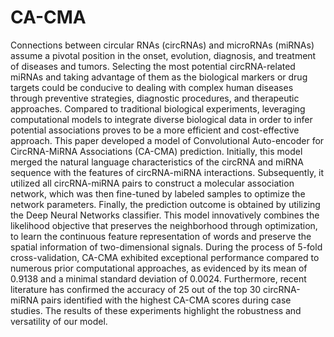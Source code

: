 # CA-CMA
Connections between circular RNAs (circRNAs) and microRNAs (miRNAs) assume a pivotal position in the onset, evolution, diagnosis, and treatment of diseases and tumors. Selecting the most potential circRNA-related miRNAs and taking advantage of them as the biological markers or drug targets could be conducive to dealing with complex human diseases through preventive strategies, diagnostic procedures, and therapeutic approaches. Compared to traditional biological experiments, leveraging computational models to integrate diverse biological data in order to infer potential associations proves to be a more efficient and cost-effective approach. This paper developed a model of Convolutional Auto-encoder for CircRNA-MiRNA Associations (CA-CMA) prediction. Initially, this model merged the natural language characteristics of the circRNA and miRNA sequence with the features of circRNA-miRNA interactions. Subsequently, it utilized all circRNA-miRNA pairs to construct a molecular association network, which was then fine-tuned by labeled samples to optimize the network parameters. Finally, the prediction outcome is obtained by utilizing the Deep Neural Networks classifier. This model innovatively combines the likelihood objective that preserves the neighborhood through optimization, to learn the continuous feature representation of words and preserve the spatial information of two-dimensional signals. During the process of 5-fold cross-validation, CA-CMA exhibited exceptional performance compared to numerous prior computational approaches, as evidenced by its mean   of 0.9138 and a minimal standard deviation of 0.0024. Furthermore, recent literature has confirmed the accuracy of 25 out of the top 30 circRNA-miRNA pairs identified with the highest CA-CMA scores during case studies. The results of these experiments highlight the robustness and versatility of our model.
